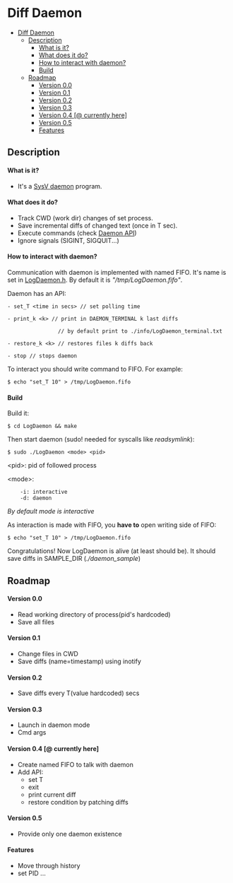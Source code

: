 # Diff Daemon

- [Diff Daemon](#diff-daemon)
	- [Description](#description)
		- [What is it?](#what-is-it)
		- [What does it do?](#what-does-it-do)
		- [How to interact with daemon?](#how-to-interact-with-daemon)
		- [Build](#build)
	- [Roadmap](#roadmap)
		- [Version 0.0](#version-00)
		- [Version 0.1](#version-01)
		- [Version 0.2](#version-02)
		- [Version 0.3](#version-03)
		- [Version 0.4 \[@ currently here\]](#version-04--currently-here)
		- [Version 0.5](#version-05)
		- [Features](#features)

## Description

#### What is it?
* It's a [SysV daemon](https://www.freedesktop.org/software/systemd/man/daemon.html) program.

#### What does it do?
* Track CWD (work dir) changes of set process.
* Save incremental diffs of changed text (once in T sec).
* Execute commands (check [Daemon API](#how-to-interact-with-daemon))
* Ignore signals (SIGINT, SIGQUIT...)


#### How to interact with daemon?

Communication with daemon is implemented with named FIFO.
It's name is set in [LogDaemon.h](LogDaemon.h). By default it is *"/tmp/LogDaemon.fifo"*.

Daemon has an API:

```
- set_T <time in secs> // set polling time

- print_k <k> // print in DAEMON_TERMINAL k last diffs

                // by default print to ./info/LogDaemon_terminal.txt

- restore_k <k> // restores files k diffs back

- stop // stops daemon
```

To interact you should write command to FIFO. For example:

```
$ echo "set_T 10" > /tmp/LogDaemon.fifo
```


#### Build

Build it:
```
$ cd LogDaemon && make
```

Then start daemon (sudo! needed for syscalls like *readsymlink*):
```
$ sudo ./LogDaemon <mode> <pid>
```

\<pid\>: pid of followed process 

\<mode\>:

        -i: interactive
        -d: daemon


*By default mode is interactive*

As interaction is made with FIFO, you **have to** open writing side of FIFO:
```
$ echo "set_T 10" > /tmp/LogDaemon.fifo
```

Congratulations! Now LogDaemon is alive (at least should be). It should save diffs in SAMPLE_DIR (*./daemon_sample*)

## Roadmap

#### Version 0.0

* Read working directory of process(pid's hardcoded)
* Save all files

#### Version 0.1

* Change files in CWD
* Save diffs (name=timestamp) using inotify

#### Version 0.2

* Save diffs every T(value hardcoded) secs

#### Version 0.3

* Launch in daemon mode
* Cmd args

#### Version 0.4 [@ currently here]

* Create named FIFO to talk with daemon
* Add API:
	* set T
	* exit
	* print current diff
	* restore condition by patching diffs

#### Version 0.5
* Provide only one daemon existence

#### Features

* Move through history
* set PID
...
